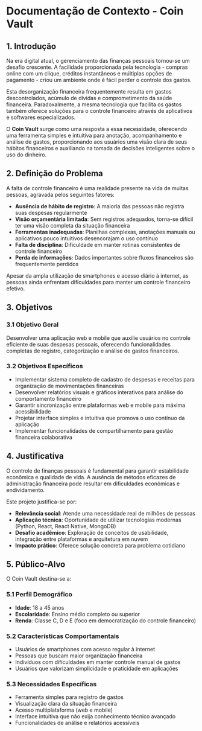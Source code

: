 # Documentação de Contexto - Coin Vault

## 1. Introdução

Na era digital atual, o gerenciamento das finanças pessoais tornou-se um desafio crescente. A facilidade proporcionada pela tecnologia - compras online com um clique, créditos instantâneos e múltiplas opções de pagamento - criou um ambiente onde é fácil perder o controle dos gastos.

Esta desorganização financeira frequentemente resulta em gastos descontrolados, acúmulo de dívidas e comprometimento da saúde financeira. Paradoxalmente, a mesma tecnologia que facilita os gastos também oferece soluções para o controle financeiro através de aplicativos e softwares especializados.

O **Coin Vault** surge como uma resposta a essa necessidade, oferecendo uma ferramenta simples e intuitiva para anotação, acompanhamento e análise de gastos, proporcionando aos usuários uma visão clara de seus hábitos financeiros e auxiliando na tomada de decisões inteligentes sobre o uso do dinheiro.

## 2. Definição do Problema

A falta de controle financeiro é uma realidade presente na vida de muitas pessoas, agravada pelos seguintes fatores:

- **Ausência de hábito de registro**: A maioria das pessoas não registra suas despesas regularmente
- **Visão orçamentária limitada**: Sem registros adequados, torna-se difícil ter uma visão completa da situação financeira
- **Ferramentas inadequadas**: Planilhas complexas, anotações manuais ou aplicativos pouco intuitivos desencorajam o uso contínuo
- **Falta de disciplina**: Dificuldade em manter rotinas consistentes de controle financeiro
- **Perda de informações**: Dados importantes sobre fluxos financeiros são frequentemente perdidos

Apesar da ampla utilização de smartphones e acesso diário à internet, as pessoas ainda enfrentam dificuldades para manter um controle financeiro efetivo.

## 3. Objetivos

### 3.1 Objetivo Geral
Desenvolver uma aplicação web e mobile que auxilie usuários no controle eficiente de suas despesas pessoais, oferecendo funcionalidades completas de registro, categorização e análise de gastos financeiros.

### 3.2 Objetivos Específicos
- Implementar sistema completo de cadastro de despesas e receitas para organização de movimentações financeiras
- Desenvolver relatórios visuais e gráficos interativos para análise do comportamento financeiro
- Garantir sincronização entre plataformas web e mobile para máxima acessibilidade
- Projetar interface simples e intuitiva que promova o uso contínuo da aplicação
- Implementar funcionalidades de compartilhamento para gestão financeira colaborativa

## 4. Justificativa

O controle de finanças pessoais é fundamental para garantir estabilidade econômica e qualidade de vida. A ausência de métodos eficazes de administração financeira pode resultar em dificuldades econômicas e endividamento.

Este projeto justifica-se por:

- **Relevância social**: Atende uma necessidade real de milhões de pessoas
- **Aplicação técnica**: Oportunidade de utilizar tecnologias modernas (Python, React, React Native, MongoDB)
- **Desafio acadêmico**: Exploração de conceitos de usabilidade, integração entre plataformas e arquitetura em nuvem
- **Impacto prático**: Oferece solução concreta para problema cotidiano

## 5. Público-Alvo

O Coin Vault destina-se a:

### 5.1 Perfil Demográfico
- **Idade**: 18 a 45 anos
- **Escolaridade**: Ensino médio completo ou superior
- **Renda**: Classe C, D e E (foco em democratização do controle financeiro)

### 5.2 Características Comportamentais
- Usuários de smartphones com acesso regular à internet
- Pessoas que buscam maior organização financeira
- Indivíduos com dificuldades em manter controle manual de gastos
- Usuários que valorizam simplicidade e praticidade em aplicações

### 5.3 Necessidades Específicas
- Ferramenta simples para registro de gastos
- Visualização clara da situação financeira
- Acesso multiplataforma (web e mobile)
- Interface intuitiva que não exija conhecimento técnico avançado
- Funcionalidades de análise e relatórios acessíveis